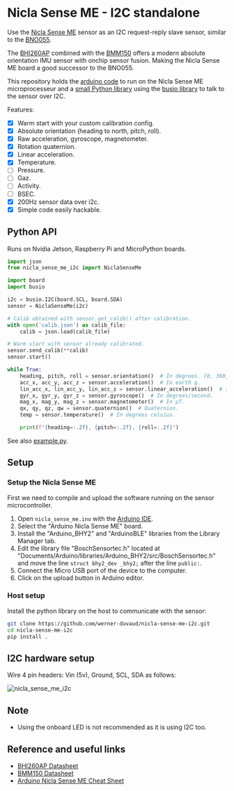 # Nicla Sense ME - I2C standalone

Use the [Nicla Sense ME](https://store.arduino.cc/products/nicla-sense-me) sensor as an I2C request-reply slave sensor, similar to the [BNO055](https://www.adafruit.com/product/2472).

The [BHI260AP](https://www.bosch-sensortec.com/products/smart-sensors/bhi260ap/) combined with the [BMM150](https://www.bosch-sensortec.com/products/motion-sensors/magnetometers-bmm150/) offers a modern absolute orientation IMU sensor with onchip sensor fusion. Making the Nicla Sense ME board a good successor to the BNO055.

This repository holds the [arduino code](https://github.com/werner-duvaud/nicla-sense-me-i2c/blob/main/arduino/nicla_sens_me_i2c/nicla_sens_me_i2c.ino) to run on the Nicla Sense ME microprocesseur and a [small Python library](https://github.com/werner-duvaud/nicla-sense-me-i2c/blob/main/nicla_sense_me_i2c.py) using the [busio library](https://github.com/adafruit/Adafruit_Blinka/blob/main/src/busio.py) to talk to the sensor over I2C.

Features:

- [x] Warm start with your custom calibration config.
- [x] Absolute orientation (heading to north, pitch, roll).
- [x] Raw acceleration, gyroscope, magnetometer.
- [x] Rotation quaternion.
- [x] Linear acceleration.
- [x] Temperature.
- [ ] Pressure.
- [ ] Gaz.
- [ ] Activity.
- [ ] BSEC.
- [x] 200Hz sensor data over i2c.
- [x] Simple code easily hackable.

## Python API

Runs on Nvidia Jetson, Raspberry Pi and MicroPython boards.

```python
import json
from nicla_sense_me_i2c import NiclaSenseMe

import board
import busio

i2c = busio.I2C(board.SCL, board.SDA)
sensor = NiclaSenseMe(i2c)

# Calib obtained with sensor.get_calib() after calibration.
with open('calib.json') as calib_file:
    calib = json.load(calib_file)

# Warm start with sensor already calibrated.
sensor.send_calib(**calib)
sensor.start()

while True:
    heading, pitch, roll = sensor.orientation()  # In degrees. [0, 360], [-180, 180], [-90, 90]
    acc_x, acc_y, acc_z = sensor.acceleration()  # In earth g.
    lin_acc_x, lin_acc_y, lin_acc_z = sensor.linear_acceleration()  # In earth g.
    gyr_x, gyr_y, gyr_z = sensor.gyroscope()  # In degrees/second.
    mag_x, mag_y, mag_z = sensor.magnetometer()  # In µT.
    qx, qy, qz, qw = sensor.quaternion()  # Quaternion.
    temp = sensor.temperature()  # In degrees celsius.

    print(f"{heading=:.2f}, {pitch=:.2f}, {roll=:.2f}")
```

See also [example.py](https://github.com/werner-duvaud/nicla-sense-me-i2c/tree/main/example.py).

## Setup

### Setup the Nicla Sense ME

First we need to compile and upload the software running on the sensor microcontroller.

1. Open `nicla_sense_me.ino` with the [Arduino IDE](https://www.arduino.cc/en/software).
2. Select the "Arduino Nicla Sense ME" board.
3. Install the "Arduino_BHY2" and "ArduinoBLE" libraries from the Library Manager tab.
4. Edit the library file "BoschSensortec.h" located at "Documents/Arduino/libraries/Arduino_BHY2/src/BoschSensortec.h" and move the line `struct bhy2_dev _bhy2;` after the line `public:`.
5. Connect the Micro USB port of the device to the computer.
6. Click on the upload button in Arduino editor.

### Host setup

Install the python library on the host to communicate with the sensor:

```bash
git clone https://github.com/werner-duvaud/nicla-sense-me-i2c.git
cd nicla-sense-me-i2c
pip install .
```

## I2C hardware setup

Wire 4 pin headers: Vin (5v), Ground, SCL, SDA as follows:

![nicla_sense_me_i2c](https://github.com/werner-duvaud/nicla-sense-me-i2c/assets/40442230/1c33faf8-3e62-4110-8d22-8c42acc6f91f)

## Note

- Using the onboard LED is not recommended as it is using I2C too.

## Reference and useful links

- [BHI260AP Datasheet](https://www.bosch-sensortec.com/media/boschsensortec/downloads/datasheets/bst-bhi260ap-ds000.pdf)
- [BMM150 Datasheet](https://www.bosch-sensortec.com/media/boschsensortec/downloads/datasheets/bst-bmm150-ds001.pdf)
- [Arduino Nicla Sense ME Cheat Sheet](https://docs.arduino.cc/tutorials/nicla-sense-me/cheat-sheet)
